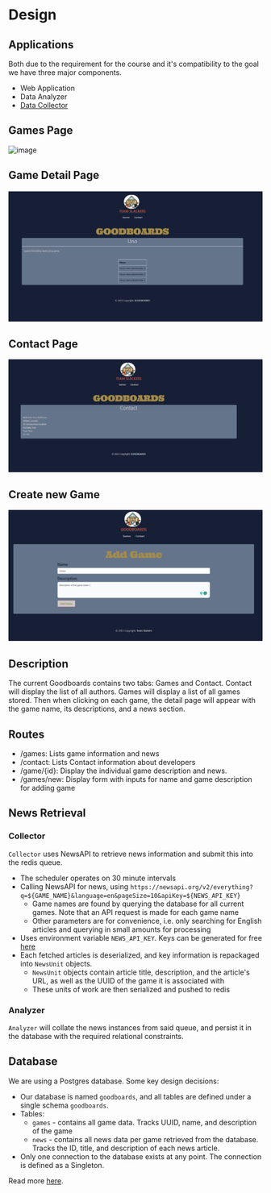 # Design

## Applications
Both due to the requirement for the course and it's compatibility to the goal we have three major components.
* Web Application
* Data Analyzer
* [Data Collector](#Collector)

## Games Page
![image](https://user-images.githubusercontent.com/47374005/233217257-43380782-dc3b-491c-a40a-65c0dd1301de.png)

## Game Detail Page
![image](images/game.png)

## Contact Page 
![image](images/contact.png)


## Create new Game
![img_1.png](img_1.png)

## Description
The current Goodboards contains two tabs: Games and Contact. Contact will display the list of all authors. Games will display a list of all games stored. 
Then when clicking on each game, the detail page will appear with the game name, its descriptions, and a news section.

## Routes
- /games: Lists game information and news
- /contact: Lists Contact information about developers
- /game/{id}: Display the individual game description and news. 
- /games/new: Display form with inputs for name and game description for adding game

## News Retrieval

### Collector
`Collector` uses NewsAPI to retrieve news information and submit this into the redis queue.
- The scheduler operates on 30 minute intervals
- Calling NewsAPI for news, using `https://newsapi.org/v2/everything?q=${GAME_NAME}&language=en&pageSize=10&apiKey=${NEWS_API_KEY}`
  - Game names are found by querying the database for all current games. Note that an API request is made for each game name
  - Other parameters are for convenience, i.e. only searching for English articles and querying in small amounts for processing
- Uses environment variable `NEWS_API_KEY`. Keys can be generated for free [here](https://newsapi.org/)
- Each fetched articles is deserialized, and key information is repackaged into `NewsUnit` objects. 
  - `NewsUnit` objects contain article title, description, and the article's URL, as well as the UUID of the game it is associated with
  - These units of work are then serialized and pushed to redis

### Analyzer
`Analyzer` will collate the news instances from said queue, and persist it in the database with the required relational constraints.

## Database
We are using a Postgres database. Some key design decisions:
- Our database is named `goodboards`, and all tables are defined under a single schema `goodboards`.
- Tables:
  - `games` - contains all game data. Tracks UUID, name, and description of the game
  - `news` - contains all news data per game retrieved from the database. Tracks the ID, title, and description of each news article.
- Only one connection to the database exists at any point. The connection is defined as a Singleton.

Read more [here](database.md).